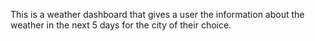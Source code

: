 This is a weather dashboard that gives a user the information about the weather in the next 5 days for the city of their choice.